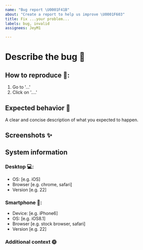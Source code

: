 ```yaml
---
name: "Bug report \U0001F41B"
about: "Create a report to help us improve \U0001F603"
title: Fix ...your problem...
labels: bug, invalid
assignees: JeyM1

---
```


# Describe the bug 👀
<!-- Please make a clear and concise description of what the bug is. -->

## How to reproduce 🏃:
<!-- Steps to reproduce the behavior: -->
1. Go to '...'
2. Click on '....'

## Expected behavior 🙌
A clear and concise description of what you expected to happen.

## Screenshots ✨
<!-- If applicable, add screenshots to help explain your problem. -->

## System information 
<!-- Please complete the following information 👇 -->
### Desktop 💻:
 - OS: [e.g. iOS]
 - Browser [e.g. chrome, safari]
 - Version [e.g. 22]

<!-- Please complete the following information 👇 -->
### Smartphone 📱:
 - Device: [e.g. iPhone6]
 - OS: [e.g. iOS8.1]
 - Browser [e.g. stock browser, safari]
 - Version [e.g. 22]

### Additional context 🌞 
<!-- Add any other context about the problem here. -->
